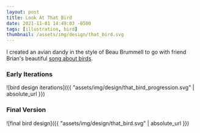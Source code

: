 ```yaml
---
layout: post
title: Look At That Bird
date: 2021-11-01 14:49:03 -0500
tags: [illustration, bird]
thumbnail: /assets/img/design/that_bird.svg
---
```


I created an avian dandy in the style of Beau Brummell to go with friend Brian's beautiful [song about birds](https://brianthemusical.com/look%20at%20that%20bird,%20part%202.m4a).

### Early Iterations

![bird design iterations]({{ "assets/img/design/that_bird_progression.svg" | absolute_url }}) 

### Final Version

![final bird design]({{ "assets/img/design/that_bird.svg" | absolute_url }}) 